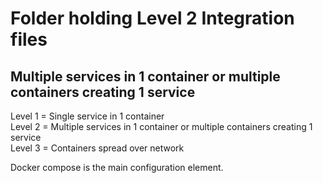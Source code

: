 Folder holding Level 2 Integration files
========================================

##	Multiple services in 1 container or multiple containers creating 1 service

Level 1 = Single service in 1 container <br>
Level 2 = Multiple services in 1 container or multiple containers creating 1 service<br> 
Level 3 = Containers spread over network

Docker compose is the main configuration element. 

